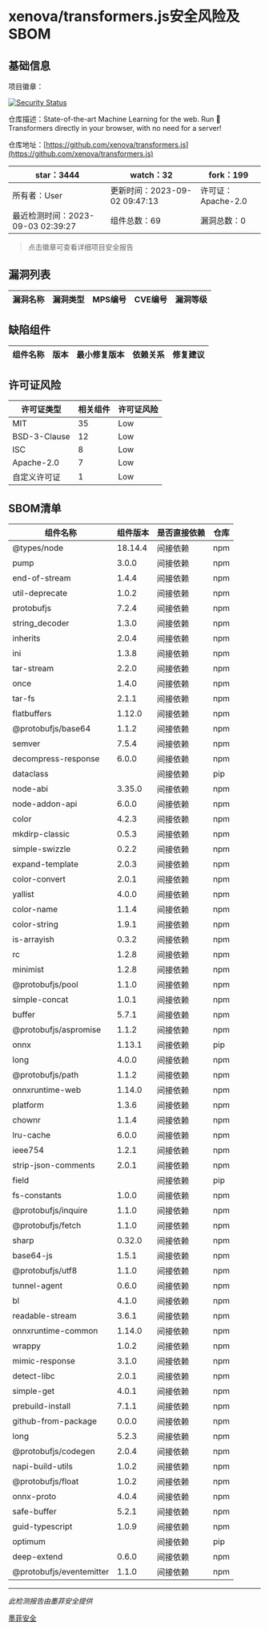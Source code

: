 # xenova/transformers.js安全风险及SBOM

## 基础信息

项目徽章：

[![Security Status](https://www.murphysec.com/platform3/v31/badge/1698042237095116800.svg)](https://www.murphysec.com/console/report/1698042237057368064/1698042237095116800)

仓库描述：State-of-the-art Machine Learning for the web. Run 🤗 Transformers directly in your browser, with no need for a server!

仓库地址：[https://github.com/xenova/transformers.js](https://github.com/xenova/transformers.js)

| star：3444 | watch：32 | fork：199 |
| ----------- | -------------- | ------------ |
| 所有者：User | 更新时间：2023-09-02 09:47:13 | 许可证：Apache-2.0 |
| 最近检测时间：2023-09-03 02:39:27 | 组件总数：69 | 漏洞总数：0 |

> 点击徽章可查看详细项目安全报告



## 漏洞列表

| 漏洞名称 | 漏洞类型 | MPS编号 | CVE编号 | 漏洞等级 |
| ------- | ------ | ------- | ------ | ----- |





## 缺陷组件

| 组件名称 | 版本 | 最小修复版本 | 依赖关系 | 修复建议 |
| -------- | ---- | ------------ | -------- | -------- |





## 许可证风险

| 许可证类型 | 相关组件 | 许可证风险 |
| ---------- | -------- | ---------- |
|MIT|35|Low|
|BSD-3-Clause|12|Low|
|ISC|8|Low|
|Apache-2.0|7|Low|
|自定义许可证|1|Low|




## SBOM清单

| 组件名称 | 组件版本 | 是否直接依赖 | 仓库 |
| -------- | -------- | ------------ | ---- |
|@types/node|18.14.4|间接依赖|npm|
|pump|3.0.0|间接依赖|npm|
|end-of-stream|1.4.4|间接依赖|npm|
|util-deprecate|1.0.2|间接依赖|npm|
|protobufjs|7.2.4|间接依赖|npm|
|string_decoder|1.3.0|间接依赖|npm|
|inherits|2.0.4|间接依赖|npm|
|ini|1.3.8|间接依赖|npm|
|tar-stream|2.2.0|间接依赖|npm|
|once|1.4.0|间接依赖|npm|
|tar-fs|2.1.1|间接依赖|npm|
|flatbuffers|1.12.0|间接依赖|npm|
|@protobufjs/base64|1.1.2|间接依赖|npm|
|semver|7.5.4|间接依赖|npm|
|decompress-response|6.0.0|间接依赖|npm|
|dataclass||间接依赖|pip|
|node-abi|3.35.0|间接依赖|npm|
|node-addon-api|6.0.0|间接依赖|npm|
|color|4.2.3|间接依赖|npm|
|mkdirp-classic|0.5.3|间接依赖|npm|
|simple-swizzle|0.2.2|间接依赖|npm|
|expand-template|2.0.3|间接依赖|npm|
|color-convert|2.0.1|间接依赖|npm|
|yallist|4.0.0|间接依赖|npm|
|color-name|1.1.4|间接依赖|npm|
|color-string|1.9.1|间接依赖|npm|
|is-arrayish|0.3.2|间接依赖|npm|
|rc|1.2.8|间接依赖|npm|
|minimist|1.2.8|间接依赖|npm|
|@protobufjs/pool|1.1.0|间接依赖|npm|
|simple-concat|1.0.1|间接依赖|npm|
|buffer|5.7.1|间接依赖|npm|
|@protobufjs/aspromise|1.1.2|间接依赖|npm|
|onnx|1.13.1|间接依赖|pip|
|long|4.0.0|间接依赖|npm|
|@protobufjs/path|1.1.2|间接依赖|npm|
|onnxruntime-web|1.14.0|间接依赖|npm|
|platform|1.3.6|间接依赖|npm|
|chownr|1.1.4|间接依赖|npm|
|lru-cache|6.0.0|间接依赖|npm|
|ieee754|1.2.1|间接依赖|npm|
|strip-json-comments|2.0.1|间接依赖|npm|
|field||间接依赖|pip|
|fs-constants|1.0.0|间接依赖|npm|
|@protobufjs/inquire|1.1.0|间接依赖|npm|
|@protobufjs/fetch|1.1.0|间接依赖|npm|
|sharp|0.32.0|间接依赖|npm|
|base64-js|1.5.1|间接依赖|npm|
|@protobufjs/utf8|1.1.0|间接依赖|npm|
|tunnel-agent|0.6.0|间接依赖|npm|
|bl|4.1.0|间接依赖|npm|
|readable-stream|3.6.1|间接依赖|npm|
|onnxruntime-common|1.14.0|间接依赖|npm|
|wrappy|1.0.2|间接依赖|npm|
|mimic-response|3.1.0|间接依赖|npm|
|detect-libc|2.0.1|间接依赖|npm|
|simple-get|4.0.1|间接依赖|npm|
|prebuild-install|7.1.1|间接依赖|npm|
|github-from-package|0.0.0|间接依赖|npm|
|long|5.2.3|间接依赖|npm|
|@protobufjs/codegen|2.0.4|间接依赖|npm|
|napi-build-utils|1.0.2|间接依赖|npm|
|@protobufjs/float|1.0.2|间接依赖|npm|
|onnx-proto|4.0.4|间接依赖|npm|
|safe-buffer|5.2.1|间接依赖|npm|
|guid-typescript|1.0.9|间接依赖|npm|
|optimum||间接依赖|pip|
|deep-extend|0.6.0|间接依赖|npm|
|@protobufjs/eventemitter|1.1.0|间接依赖|npm|


------

*此检测报告由墨菲安全提供*

[墨菲安全](www.murphysec.com)